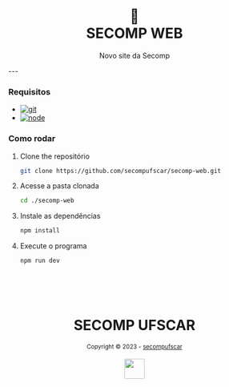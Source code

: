 <h1 align="center">
📄<br>SECOMP WEB
</h1>

<p  align="center">
Novo site da Secomp
</p>
---


### Requisitos

-   [![git][git-logo]][git-url]
-   [![node][node-logo]][node-url]

### Como rodar

1. Clone the repositório
    ```sh
    git clone https://github.com/secompufscar/secomp-web.git
    ```

2. Acesse a pasta clonada

    ```sh
    cd ./secomp-web
    ```

3. Instale as dependências

    ```sh
    npm install
    ```

4. Execute o programa

    ```sh
    npm run dev
    ```

<div align="center">
  <br/>
  <br/>
  <br/>
    <div>
      <h1>SECOMP UFSCAR</h1>
      <sub>Copyright © 2023 - <a href="https://github.com/secompufsca">secompufscar</sub></a>
    </div>
    <br/>
    <img src="https://avatars.githubusercontent.com/u/26929251?s=48&v=4" width="40" height="40"/>
</div>

[git-url]: https://git-scm.com/
[git-logo]: https://img.shields.io/badge/Git-f14e32?style=for-the-badge&logo=git&logoColor=white
[node-url]: https://nodejs.org/en
[node-logo]: https://img.shields.io/badge/Node-1389fd?style=for-the-badge&logo=javascript&logoColor=white
[demo]: assets/images/demo.gif
